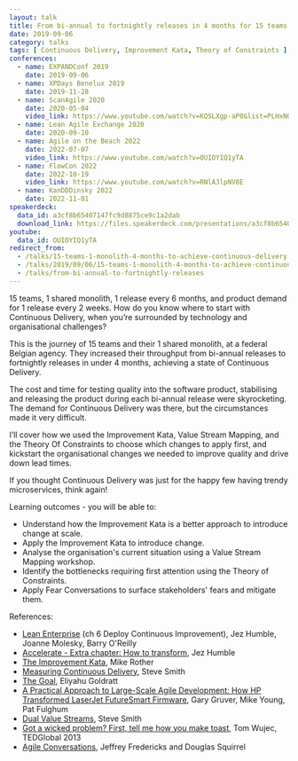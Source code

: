 ```yaml
---
layout: talk
title: From bi-annual to fortnightly releases in 4 months for 15 teams and a single monolith
date: 2019-09-06
category: talks
tags: [ Continuous Delivery, Improvement Kata, Theory of Constraints ]
conferences:
  - name: EXPANDConf 2019
    date: 2019-09-06
  - name: XPDays Benelux 2019
    date: 2019-11-28
  - name: ScanAgile 2020
    date: 2020-05-04
    video_link: https://www.youtube.com/watch?v=KQSLXgp-aP0&list=PLHxNOhe276_4fELp-u0TPjRNs9s9Dzqm2
  - name: Lean Agile Exchange 2020
    date: 2020-09-10
  - name: Agile on the Beach 2022
    date: 2022-07-07
    video_link: https://www.youtube.com/watch?v=OUIOYIQ1yTA
  - name: FlowCon 2022
    date: 2022-10-19
    video_link: https://www.youtube.com/watch?v=RNlA3lpNV8E
  - name: KanDDDinsky 2022
    date: 2022-11-01
speakerdeck:
  data_id: a3cf8b65407147fc9d8875ce9c1a2dab
  download_link: https://files.speakerdeck.com/presentations/a3cf8b65407147fc9d8875ce9c1a2dab/From_bi-annual_to_fortnightly_releases_in_4_months_for_15_teams_and_a_single_monolith.pdf
youtube:
  data_id: OUIOYIQ1yTA
redirect_from:
  - /talks/15-teams-1-monolith-4-months-to-achieve-continuous-delivery
  - /talks/2019/09/06/15-teams-1-monolith-4-months-to-achieve-continuous-delivery.html
  - /talks/from-bi-annual-to-fortnightly-releases
---
```


15 teams, 1 shared monolith, 1 release every 6 months, and product demand for 1 release every 2 weeks. How do you know where to start with Continuous Delivery, when you’re surrounded by technology and organisational challenges?

This is the journey of 15 teams and their 1 shared monolith, at a federal Belgian agency.  They increased their throughput from bi-annual releases to fortnightly releases in under 4 months, achieving a state of Continuous Delivery.

The cost and time for testing quality into the software product, stabilising and releasing the product during each bi-annual release were skyrocketing. The demand for Continuous Delivery was there, but the circumstances made it very difficult.

I’ll cover how we used the Improvement Kata, Value Stream Mapping, and the Theory Of Constraints to choose which changes to apply first, and kickstart the organisational changes we needed to improve quality and drive down lead times.

If you thought Continuous Delivery was just for the happy few having trendy microservices, think again!

Learning outcomes - you will be able to:

- Understand how the Improvement Kata is a better approach to introduce change at scale.
- Apply the Improvement Kata to introduce change.
- Analyse the organisation's current situation using a Value Stream Mapping workshop.
- Identify the bottlenecks requiring first attention using the Theory of Constraints.
- Apply Fear Conversations to surface stakeholders' fears and mitigate them.

References:

- [Lean Enterprise](https://www.goodreads.com/book/show/18167218-lean-enterprise) (ch 6 Deploy Continuous Improvement), Jez Humble, Joanne Molesky, Barry O'Reilly
- [Accelerate - Extra chapter: How to transform](https://twitter.com/jezhumble/status/976858653142732800?s=20), Jez Humble
- [The Improvement Kata](http://www-personal.umich.edu/~mrother/The_Improvement_Kata.html), Mike Rother
- [Measuring Continuous Delivery](https://leanpub.com/measuringcontinuousdelivery), Steve Smith
- [The Goal](https://www.goodreads.com/book/show/113934.The_Goal), Eliyahu Goldratt
- [A Practical Approach to Large-Scale Agile Development: How HP Transformed LaserJet FutureSmart Firmware](https://www.goodreads.com/book/show/13705477-a-practical-approach-to-large-scale-agile-development),  Gary Gruver, Mike Young, Pat Fulghum
- [Dual Value Streams](https://www.continuousdeliveryconsulting.com/blog/organisation-antipattern-dual-value-streams/), Steve Smith
- [Got a wicked problem? First, tell me how you make toast](https://www.ted.com/talks/tom_wujec_got_a_wicked_problem_first_tell_me_how_you_make_toast?language=en), Tom Wujec, TEDGlobal 2013
- [Agile Conversations](https://www.conversationaltransformation.com/agile-conversation-book/), Jeffrey Fredericks and Douglas Squirrel
